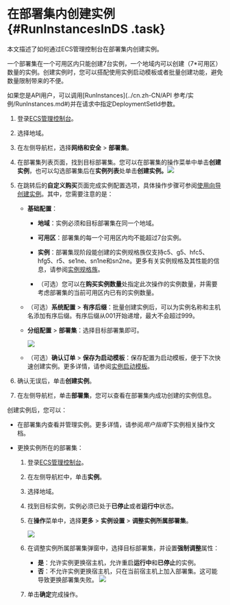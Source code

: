 # 在部署集内创建实例 {#RunInstancesInDS .task}

本文描述了如何通过ECS管理控制台在部署集内创建实例。

一个部署集在一个可用区内只能创建7台实例，一个地域内可以创建（7\*可用区）数量的实例。创建实例时，您可以搭配使用实例启动模板或者批量创建功能，避免数量限制带来的不便。

如果您是API用户，可以调用[RunInstances](../cn.zh-CN/API 参考/实例/RunInstances.md#)并在请求中指定DeploymentSetId参数。

1.  登录[ECS管理控制台](https://ecs.console.aliyun.com/)。 
2.  选择地域。 
3.  在左侧导航栏，选择**网络和安全** \> **部署集**。 
4.   在部署集列表页面，找到目标部署集。您可以在部署集的操作菜单中单击**创建实例**，也可以勾选部署集后在**实例列表**处单击**创建实例。**![](http://static-aliyun-doc.oss-cn-hangzhou.aliyuncs.com/assets/img/21509/154270224512127_zh-CN.png)

 
5.  在跳转后的**自定义购买**页面完成实例配置选项，具体操作步骤可参阅[使用向导创建实例](cn.zh-CN/用户指南/实例/创建实例/使用向导创建实例.md#)。其中，您需要注意的是： 
    -   **基础配置**：
        -   **地域**：实例必须和目标部署集在同一个地域。

        -   **可用区**：部署集的每一个可用区内均不能超过7台实例。

        -   **实例**：部署集现阶段能创建的实例规格族仅支持c5、g5、hfc5、hfg5、r5、se1ne、sn1ne和sn2ne。更多有关实例规格及其性能的信息，请参阅[实例规格族](../cn.zh-CN/产品简介/实例规格族.md#)。

        -   （可选）您可以在**购买实例数量**处指定此次操作的实例数量，并需要考虑部署集的当前可用区内已有的实例数量。
    -   （可选）**系统配置** \> **有序后缀**：批量创建实例后，可以为实例名称和主机名添加有序后缀。有序后缀从001开始递增，最大不会超过999。

    -   **分组配置** \> **部署集**：选择目标部署集即可。

        ![](http://static-aliyun-doc.oss-cn-hangzhou.aliyuncs.com/assets/img/21509/154270224512135_zh-CN.png)

    -   （可选）**确认订单** \> **保存为启动模板**：保存配置为启动模板，便于下次快速创建实例。更多详情，请参阅[实例启动模板](../cn.zh-CN/产品简介/实例/实例启动模板.md#)。

6.  确认无误后，单击**创建实例**。 
7.  在左侧导航栏，单击**部署集**，您可以查看在部署集内成功创建的实例信息。 

创建实例后，您可以：

-   在部署集内查看并管理实例。更多详情，请参阅*用户指南*下实例相关操作文档。

-   更换实例所在的部署集：

    1.  登录[ECS管理控制台](https://ecs.console.aliyun.com/)。
    2.  在左侧导航栏中，单击**实例**。
    3.  选择地域。
    4.  找到目标实例，实例必须已处于**已停止**或者**运行中**状态。
    5.  在**操作**菜单中，选择**更多** \> **实例设置** \> **调整实例所属部署集**。

        ![](http://static-aliyun-doc.oss-cn-hangzhou.aliyuncs.com/assets/img/21509/154270224512236_zh-CN.png)

    6.  在调整实例所属部署集弹窗中，选择目标部署集，并设置**强制调整**属性：

        -   **是**：允许实例更换宿主机，允许重启**运行中**和**已停止**的实例。
        -   **否**：不允许实例更换宿主机，只在当前宿主机上加入部署集。这可能导致更换部署集失败。
        ![](http://static-aliyun-doc.oss-cn-hangzhou.aliyuncs.com/assets/img/21509/154270224512237_zh-CN.png)

    7.  单击**确定**完成操作。

